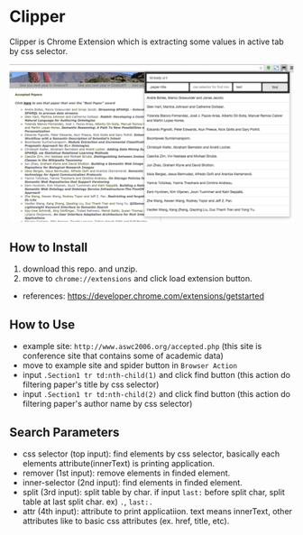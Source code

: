 # Clipper

Clipper is Chrome Extension which is extracting some values in active tab by css selector.

![alt tag](https://github.com/proin/Parser-ChromeExtension/blob/master/example.png?raw=true)

## How to Install
1. download this repo. and unzip.
2. move to `chrome://extensions` and click load extension button.

- references: https://developer.chrome.com/extensions/getstarted

## How to Use
- example site: `http://www.aswc2006.org/accepted.php` (this site is conference site that contains some of academic data)
- move to example site and spider button in `Browser Action`
- input `.Section1 tr td:nth-child(1)` and click find button (this action do filtering paper's title by css selector)
- input `.Section1 tr td:nth-child(2)` and click find button (this action do filtering paper's author name by css selector)

## Search Parameters
- css selector (top input): find elements by css selector, basically each elements attribute(innerText) is printing application.
- remover (1st input): remove elements in finded element.
- inner-selector (2nd input): find elements in finded element.
- split (3rd input): split table by char. if input `last:` before split char, split table at last split char. ex) `.`, `last:.`
- attr (4th input): attribute to print applicatiion. text means innerText, other attributes like to basic css attributes (ex. href, title, etc).
